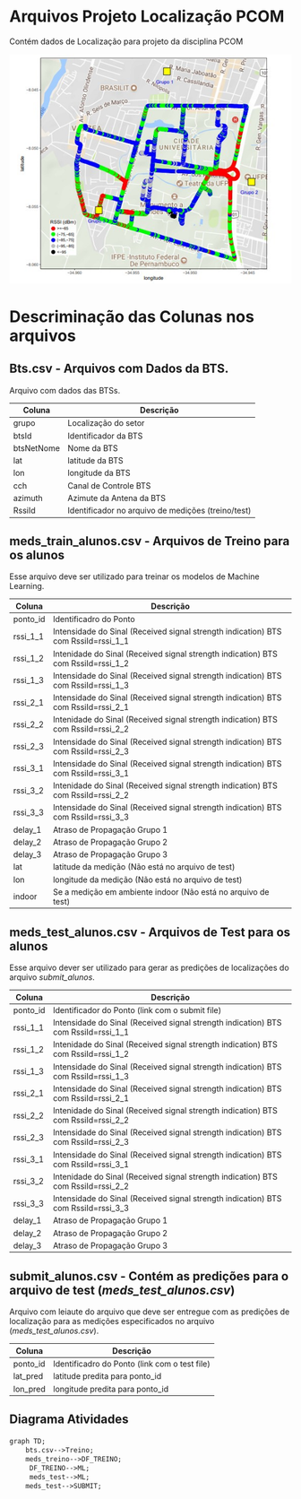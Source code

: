 
# Arquivos Projeto Localização PCOM
Contém dados de Localização para projeto da disciplina PCOM


![Medições e BTSs](bts_meds.jpg)


# Descriminação das Colunas nos arquivos

## Bts.csv - Arquivos com Dados da BTS.

Arquivo com dados das BTSs. 

| Coluna  | Descrição |
| ------------- | ------------- |
| grupo  | Localização do setor  |
| btsId  | Identificador da BTS  |
| btsNetNome  | Nome da BTS |
| lat  | latitude da BTS  |
|lon  | longitude da BTS  |
| cch  | Canal de Controle BTS  |
| azimuth | Azimute da Antena da BTS  |
| RssiId |Identificador no arquivo de medições (treino/test) |



## meds_train_alunos.csv - Arquivos de Treino para os alunos

Esse arquivo deve ser utilizado para treinar os modelos de Machine Learning.

| Coluna  | Descrição |
| ------------- | ------------- |
| ponto_id  | Identificadro do Ponto|
| rssi_1_1 | Intensidade do Sinal (Received signal strength indication) BTS com RssiId=rssi_1_1|
| rssi_1_2 | Intenidade do Sinal (Received signal strength indication) BTS com RssiId=rssi_1_2|
| rssi_1_3 | Intensidade do Sinal (Received signal strength indication) BTS com RssiId=rssi_1_3|
| rssi_2_1 | Intensidade do Sinal (Received signal strength indication) BTS com RssiId=rssi_2_1|
| rssi_2_2 | Intenidade do Sinal (Received signal strength indication) BTS com RssiId=rssi_2_2|
| rssi_2_3 | Intensidade do Sinal (Received signal strength indication) BTS com RssiId=rssi_2_3|
| rssi_3_1 | Intensidade do Sinal (Received signal strength indication) BTS com RssiId=rssi_3_1|
| rssi_3_2 | Intenidade do Sinal (Received signal strength indication) BTS com RssiId=rssi_2_2|
| rssi_3_3 | Intensidade do Sinal (Received signal strength indication) BTS com RssiId=rssi_3_3|
|delay_1|Atraso de Propagação Grupo 1|
|delay_2|Atraso de Propagação Grupo 2|
|delay_3|Atraso de Propagação Grupo 3|
|lat|latitude da medição (Não está no arquivo de test)|
|lon|longitude da medição (Não está no arquivo de test)|
|indoor|Se a medição em ambiente indoor (Não está no arquivo de test)|



## meds_test_alunos.csv - Arquivos de Test para os alunos

Esse arquivo dever ser utilizado para gerar as predições de localizações do arquivo *submit_alunos*.

| Coluna  | Descrição |
| ------------- | ------------- |
| ponto_id  | Identificador do Ponto (link com o submit file)|
| rssi_1_1 | Intensidade do Sinal (Received signal strength indication) BTS com RssiId=rssi_1_1|
| rssi_1_2 | Intenidade do Sinal (Received signal strength indication) BTS com RssiId=rssi_1_2|
| rssi_1_3 | Intensidade do Sinal (Received signal strength indication) BTS com RssiId=rssi_1_3|
| rssi_2_1 | Intensidade do Sinal (Received signal strength indication) BTS com RssiId=rssi_2_1|
| rssi_2_2 | Intenidade do Sinal (Received signal strength indication) BTS com RssiId=rssi_2_2|
| rssi_2_3 | Intensidade do Sinal (Received signal strength indication) BTS com RssiId=rssi_2_3|
| rssi_3_1 | Intensidade do Sinal (Received signal strength indication) BTS com RssiId=rssi_3_1|
| rssi_3_2 | Intenidade do Sinal (Received signal strength indication) BTS com RssiId=rssi_2_2|
| rssi_3_3 | Intensidade do Sinal (Received signal strength indication) BTS com RssiId=rssi_3_3|
|delay_1|Atraso de Propagação Grupo 1|
|delay_2|Atraso de Propagação Grupo 2|
|delay_3|Atraso de Propagação Grupo 3|



## submit_alunos.csv - Contém as predições para o arquivo de test (*meds_test_alunos.csv*)

Arquivo com leiaute do arquivo que deve ser entregue com as predições de localização para as medições especificados no arquivo (*meds_test_alunos.csv*).

| Coluna  | Descrição |
| ------------- | ------------- |
| ponto_id  | Identificadro do Ponto (link com o test file)|
| lat_pred | latitude predita para ponto_id |
| lon_pred | longitude predita para ponto_id|


## Diagrama Atividades


```mermaid
graph TD;
    bts.csv-->Treino;
    meds_treino-->DF_TREINO;
     DF_TREINO-->ML;
     meds_test-->ML;
    meds_test-->SUBMIT;
```








